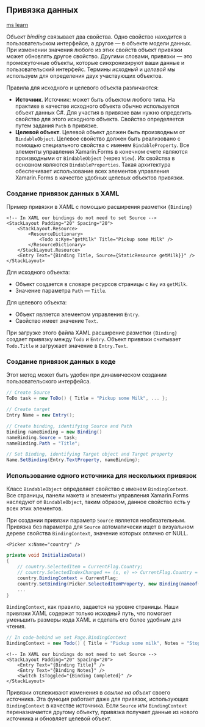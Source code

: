 

## Привязка данных

[ms learn](https://docs.microsoft.com/ru-ru/learn/modules/separate-your-ui-and-code-with-xamarin-forms-data-binding/2-use-databinding-in-xamarin-forms)



Объект *binding* связывает два свойства. Одно свойство находится в пользовательском интерфейсе, а другое — в объекте модели данных. При изменении значения любого из этих свойств объект привязки может обновлять другое свойство. Другими словами, привязки — это промежуточные объекты, которые синхронизируют ваши данные и пользовательский интерфейс. Термины *исходный* и *целевой* мы используем для определения двух участвующих объектов.

Правила для исходного и целевого объекта различаются:

- **Источник**. Источник: может быть объектом любого типа. На практике в качестве исходного объекта обычно используется объект данных C#. Для участия в привязке вам нужно определить свойство для этого исходного объекта. Свойство определяется путем задания `Path` в привязке.
- **Целевой объект**. Целевой объект должен быть производным от `BindableObject`. Целевое свойство должен быть реализовано с помощью специального свойства с именем `BindableProperty`. Все элементы управления Xamarin.Forms в конечном счете являются производными от `BindableObject` (через `View`). Их свойства в основном являются `BindableProperties`. Такая архитектура обеспечивает использование всех элементов управления Xamarin.Forms в качестве удобных целевых объектов привязки.



### Создание привязок данных в XAML

Пример привязки в XAML с помощью расширения разметки `{Binding}`

```xaml
<!-- In XAML our bindings do not need to set Source -->
<StackLayout Padding="20" Spacing="20">
    <StackLayout.Resource>
        <ResourceDictionary>
            <Todo x:Kye="getMilk" Title="Pickup some Milk" />
        </ResourceDictionary>
    </StackLayout.Resource>
    <Entry Text="{Binding Title, Source={StaticResource getMilk}}" />
</StackLayout>
```

Для исходного объекта:

- Объект создается в словаре ресурсов страницы с `Key` из `getMilk`.
- Значение параметра `Path` — `Title`.

Для целевого объекта:

- Объект является элементом управления `Entry`.
- Свойство имеет значение `Text`.

При загрузке этого файла XAML расширение разметки `{Binding}` создает привязку между `Todo` и `Entry`. Объект привязки считывает `Todo.Title` и загружает значение в `Entry.Text`.



### Создание привязок данных в коде

Этот метод может быть удобен при динамическом создании пользовательского интерфейса.

```c#
// Create Source
ToDo task = new ToDo() { Title = "Pickup some Milk", ... };

// Create target
Entry Name = new Entry();

// Create binding, identifying Source and Path
Binding nameBinding = new Binding()
nameBinding.Source = task;
nameBinding.Path = "Title";

// Set Binding, identifying Target object and Target property
Name.SetBinding(Entry.TextProperty, nameBinding);
```



### Использование одного источника для нескольких привязок

Класс `BindableObject` определяет свойство с именем `BindingContext`. Все страницы, панели макета и элементы управления Xamarin.Forms наследуют от `BindableObject`, таким образом, данное свойство есть у всех этих элементов.

При создании привязки параметр `Source` является необязательным. Привязка без параметра для `Source` автоматически ищет в визуальном дереве свойства `BindingContext`, значение которых отлично от NULL.

```xaml
<Picker x:Name="country" />
```

```c#
private void InitializeData()
{
    // country.SelectedItem = CurrentFlag.Country;
    // country.SelectedIndexChanged += (s, e) => CurrentFlag.Country = repository.Countries[country.SelectedIndex];
    country.BindingContext = CurrentFlag;
    country.SetBinding(Picker.SelectedItemProperty, new Binding(nameof(CurrentFlag.Country)));
    ...
}
```



`BindingContext`, как правило, задается на уровне страницы. Наши привязки XAML содержат только исходный путь, что помогает уменьшить размеры кода XAML и сделать его более удобным для чтения.

```c#
// In code-behind we set Page.BindingContext
BindingContext = new Todo() { Title = "Pickup some milk", Notes = "Stop at the Grocery Store!", Completed = true }
```

```xaml
<!-- In XAML our bindings do not need to set Source -->
<StackLayout Padding="20" Spacing="20">
    <Entry Text="{Binding Title}" />
    <Entry Text="{Binding Notes}" />
    <Switch IsToggled="{Binding Completed}" />
</StackLayout>
```

Привязки отслеживают изменения в *ссылке на объект* своего источника. Эта функция работает даже для привязок, использующих `BindingContext` в качестве источника. Если `Source` или `BindingContext` переназначается другому объекту, привязка получает данные из нового источника и обновляет целевой объект.

